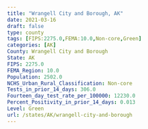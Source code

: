 ```yaml
---
title: "Wrangell City and Borough, AK"
date: 2021-03-16
draft: false
type: county
tags: [FIPS:2275.0,FEMA:10.0,Non-core,Green]
categories: [AK]
County: Wrangell City and Borough
State: AK
FIPS: 2275.0
FEMA_Region: 10.0
Population: 2502.0
NCHS_Urban_Rural_Classification: Non-core
Tests_in_prior_14_days: 306.0
Fourteen_day_test_rate_per_100000: 12230.0
Percent_Positivity_in_prior_14_days: 0.013
Level: Green
url: /states/AK/wrangell-city-and-borough
---
```



